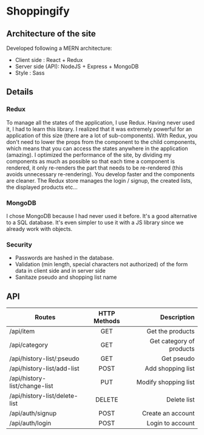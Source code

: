 # Shoppingify

## Architecture of the site

Developed following a MERN architecture:
- Client side : React + Redux
- Server side (API): NodeJS + Express + MongoDB
- Style : Sass

## Details

### Redux
To manage all the states of the application, I use Redux. Having never used it, I had to learn this library. I realized that it was extremely powerful for an application of this size (there are a lot of sub-components). With Redux, you don't need to lower the props from the component to the child components, which means that you can access the states anywhere in the application (amazing). I optimized the performance of the site, by dividing my components as much as possible so that each time a component is rendered, it only re-renders the part that needs to be re-rendered (this avoids unnecessary re-rendering).  You develop faster and the components are cleaner. The Redux store manages the login / signup, the created lists, the displayed products etc...   


### MongoDB

I chose MongoDB because I had never used it before. It's a good alternative to a SQL database. It's even simpler to use it with a JS library since we already work with objects.

### Security

- Passwords are hashed in the database.
- Validation (min length, special characters not authorized) of the form data in client side and in server side 
- Sanitaze pseudo and shopping list name

## API

| Routes                        | HTTP Methods  | Description              |
| ------------------------------|:-------------:| ------------------------:|
| /api/item                     | GET           | Get the products         |
| /api/category                 | GET           | Get category of products |
| /api/history-list/:pseudo     | GET           | Get pseudo               |
| /api/history-list/add-list    | POST          | Add shopping list        |
| /api/history-list/change-list | PUT           | Modify shopping list     |
| /api/history-list/delete-list | DELETE        | Delete list              |
| /api/auth/signup              | POST          | Create an account        |
| /api/auth/login               | POST          | Login to account         |

